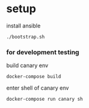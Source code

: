 # setup

install ansible

`./bootstrap.sh`

### for development testing

build canary env

`docker-compose build`

enter shell of canary env

`docker-compose run canary sh`